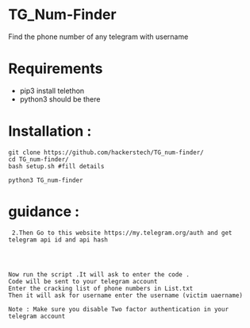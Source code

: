 # TG_Num-Finder 
Find the phone number of any telegram with username



# Requirements
-  pip3 install telethon
-  python3 should be there

# Installation :

```
git clone https://github.com/hackerstech/TG_num-finder/
cd TG_num-finder/
bash setup.sh #fill details 

python3 TG_num-finder
```

# guidance :
``` 1.your telegram account
 2.Then Go to this website https://my.telegram.org/auth and get telegram api id and api hash




Now run the script .It will ask to enter the code .
Code will be sent to your telegram account
Enter the cracking list of phone numbers in List.txt 
Then it will ask for username enter the username (victim uaername)

Note : Make sure you disable Two factor authentication in your telegram account


```

